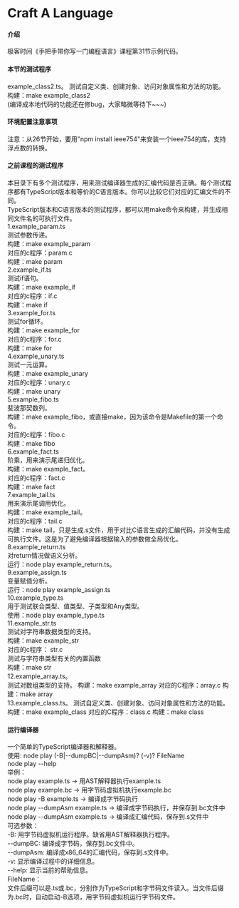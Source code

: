 # Craft A Language

#### 介绍

极客时间《手把手带你写一门编程语言》课程第31节示例代码。

#### 本节的测试程序  

example_class2.ts。
测试自定义类、创建对象、访问对象属性和方法的功能。   
构建：make example_class2      
(编译成本地代码的功能还在修bug，大家略微等待下~~~)  

#### 环境配置注意事项

注意：从26节开始，要用"npm install ieee754"来安装一个ieee754的库，支持浮点数的转换。      

#### 之前课程的测试程序    
本目录下有多个测试程序，用来测试编译器生成的汇编代码是否正确。每个测试程序都有TypeScript版本和等价的C语言版本。你可以比较它们对应的汇编文件的不同。  
TypeScript版本和C语言版本的测试程序，都可以用make命令来构建，并生成相同文件名的可执行文件。    
1.example_param.ts    
测试参数传递。  
构建：make example_param     
对应的c程序：param.c   
构建：make param  
2.example_if.ts    
测试if语句。  
构建：make example_if     
对应的c程序：if.c   
构建：make if  
3.example_for.ts    
测试for循环。  
构建：make example_for     
对应的c程序：for.c   
构建：make for  
4.example_unary.ts    
测试一元运算。  
构建：make example_unary     
对应的c程序：unary.c   
构建：make unary  
5.example_fibo.ts    
斐波那契数列。   
构建：make example_fibo，或直接make，因为该命令是Makefile的第一个命令。     
对应的c程序：fibo.c   
构建：make fibo  
6.example_fact.ts    
阶乘，用来演示尾递归优化。   
构建：make example_fact。     
对应的c程序：fact.c   
构建：make fact  
7.example_tail.ts    
用来演示尾调用优化。   
构建：make example_tail。     
对应的c程序：tail.c   
构建：make tail，只是生成.s文件，用于对比C语言生成的汇编代码，并没有生成可执行文件。这是为了避免编译器根据输入的参数做全局优化。   
8.example_return.ts   
对return情况做语义分析。    
运行：node play example_return.ts。   
9.example_assign.ts   
变量赋值分析。  
运行：node play example_assign.ts  
10.example_type.ts   
用于测试联合类型、值类型、子类型和Any类型。  
使用：node play example_type.ts  
11.example_str.ts  
测试对字符串数据类型的支持。  
构建：make example_str   
对应的c程序：  str.c    
测试与字符串类型有关的内置函数  
构建：make str  
12.example_array.ts。    
测试对数组类型的支持。 
构建：make example_array 
对应的C程序：array.c
构建：make array   
13.example_class.ts。
测试自定义类、创建对象、访问对象属性和方法的功能。   
构建：make example_class 
对应的C程序：class.c
构建：make class    

#### 运行编译器

一个简单的TypeScript编译器和解释器。  
使用:	node play (-B|--dumpBC|--dumpAsm)? (-v)? FileName  
	node play --help  
举例：  
	node play example.ts -> 用AST解释器执行example.ts  
	node play example.bc -> 用字节码虚拟机执行example.bc  
	node play -B example.ts -> 编译成字节码执行  
	node play --dumpAsm example.ts -> 编译成字节码执行，并保存到.bc文件中  
	node play --dumpAsm example.ts -> 编译成汇编代码，保存到.s文件中  
可选参数：  
	-B:	用字节码虚拟机运行程序。缺省用AST解释器执行程序。  
	--dumpBC:	编译成字节码，保存到.bc文件中。  
	--dumpAsm:	编译成x86_64的汇编代码，保存到.s文件中。  
	-v:	显示编译过程中的详细信息。  
	--help:	显示当前的帮助信息。  
FileName：  
	文件后缀可以是.ts或.bc，分别作为TypeScript和字节码文件读入。当文件后缀为.bc时，自动启动-B选项，用字节码虚拟机运行字节码文件。  









